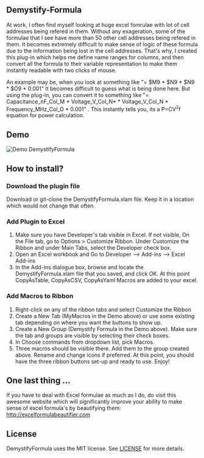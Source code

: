 ## Demystify-Formula

At work, I often find myself looking at huge excel fomrulae with lot of cell addresses being refered in them. Without any exageration, some of the formulae that I see have more than 50 other cell addresses being refered in them. It becomes extremely difficult to make sense of logic of these formula due to the information being lost in the cell addresses. That's why, I created this plug-in which helps me define name ranges for columns, and then convert all the formula to their variable representation to make them instantly readable with two clicks of mouse.

An example may be, when you look at something like "= $M9 * $N9 * $N9 * $O9 * 0.001" It becomes difficult to guess what is being done here. But using the plug-in, you can convert it to something like "= Capacitance_nF_Col_M * Voltage_V_Col_N* * Voltage_V_Col_N * Frequency_MHz_Col_O * 0.001" . This instantly tells you, its a P=CV<sup>2</sup>f equation for power calculation.

## Demo

![Demo DemystifyFormula](https://github.com/gandhidarshak/DemystifyFormula/blob/master/Demo/DemystifyFormulaDemo.gif)

## How to install?

### Download the plugin file
Download or git-clone the DemystifyFormula.xlam file. Keep it in a location which would not change that often.

### Add Plugin to Excel 
1. Make sure you have Developer's tab visible in Excel. If not visible, On the File tab, go to Options > Customize Ribbon. Under Customize the Ribbon and under Main Tabs, select the Developer check box.
2. Open an Excel workbook and Go to Developer –> Add-ins –> Excel Add-ins
3. In the Add-ins dialogue box, browse and locate the DemystifyFormula.xlam file that you saved, and click OK.
At this point CopyAsTable, CopyAsCSV, CopyAsYaml Macros are added to your excel.

### Add Macros to Ribbon
1. Right-click on any of the ribbon tabs and select Customize the Ribbon
2. Create a New Tab (MyMacros in the Demo above) or use some existing tab depending on where you want the buttons to show up.
3. Create a New Group (Demystify Formula in the Demo above). Make sure the tab and groups are visible by selecting their check boxes.
4. In Choose commands from dropdown list, pick Macros. 
5. Three macros should be visible there. Add them to the group created above. Rename and change icons if preferred. 
At this point, you should have the three ribbon buttons set-up and ready to use. Enjoy!



## One last thing ...
If you have to deal with Excel formulae as much as I do, do visit this awesome website which will significantly improve your ability to make sense of excel formula's by beautifying them: http://excelformulabeautifier.com


## License

DemystifyFormula uses the MIT license. See [LICENSE](https://github.com/gandhidarshak/DemystifyFormula/blob/master/LICENSE) for more details.

